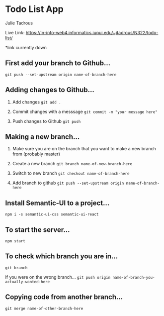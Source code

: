 # Todo List App

Julie Tadrous

Live Link: https://in-info-web4.informatics.iupui.edu/~jtadrous/N322/todo-list/

*link currently down

## First add your branch to Github...

`git push --set-upstream origin name-of-branch-here`

## Adding changes to Github...

1. Add changes
   `git add .`

2. Commit changes with a messsage
   `git commit -m "your message here"`

3. Push changes to Github
   `git push`

## Making a new branch...

1. Make sure you are on the branch that you want to make a new branch from (probably master)

2. Create a new branch
   `git branch name-of-new-branch-here`

3. Switch to new branch
   `git checkout name-of-branch-here`

4. Add branch to github
   `git push --set-upstream origin name-of-branch-here`

## Install Semantic-UI to a project...

`npm i -s semantic-ui-css semantic-ui-react`

## To start the server...

`npm start`

## To check which branch you are in...

`git branch`

If you were on the wrong branch...
`git push origin name-of-branch-you-actually-wanted-here`

## Copying code from another branch...

`git merge name-of-other-branch-here`
